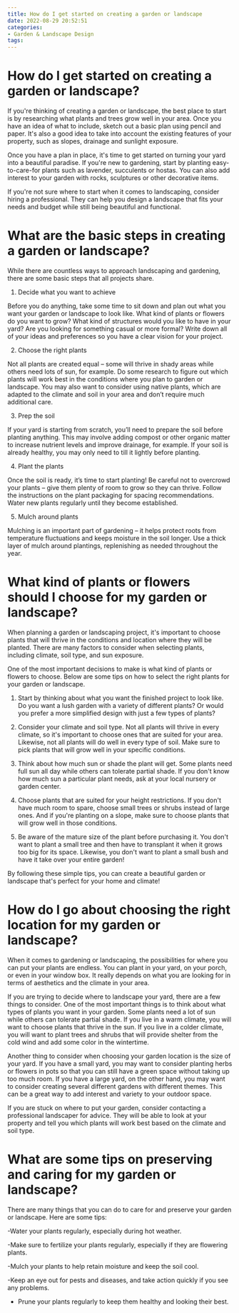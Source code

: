 ```yaml
---
title: How do I get started on creating a garden or landscape
date: 2022-08-29 20:52:51
categories:
- Garden & Landscape Design
tags:
---
```



#  How do I get started on creating a garden or landscape?

If you're thinking of creating a garden or landscape, the best place to start is by researching what plants and trees grow well in your area. Once you have an idea of what to include, sketch out a basic plan using pencil and paper. It's also a good idea to take into account the existing features of your property, such as slopes, drainage and sunlight exposure.

Once you have a plan in place, it's time to get started on turning your yard into a beautiful paradise. If you're new to gardening, start by planting easy-to-care-for plants such as lavender, succulents or hostas. You can also add interest to your garden with rocks, sculptures or other decorative items.

If you're not sure where to start when it comes to landscaping, consider hiring a professional. They can help you design a landscape that fits your needs and budget while still being beautiful and functional.

#  What are the basic steps in creating a garden or landscape?

While there are countless ways to approach landscaping and gardening, there are some basic steps that all projects share.

1. Decide what you want to achieve

Before you do anything, take some time to sit down and plan out what you want your garden or landscape to look like. What kind of plants or flowers do you want to grow? What kind of structures would you like to have in your yard? Are you looking for something casual or more formal? Write down all of your ideas and preferences so you have a clear vision for your project.

2. Choose the right plants

Not all plants are created equal – some will thrive in shady areas while others need lots of sun, for example. Do some research to figure out which plants will work best in the conditions where you plan to garden or landscape. You may also want to consider using native plants, which are adapted to the climate and soil in your area and don’t require much additional care.

3. Prep the soil

If your yard is starting from scratch, you’ll need to prepare the soil before planting anything. This may involve adding compost or other organic matter to increase nutrient levels and improve drainage, for example. If your soil is already healthy, you may only need to till it lightly before planting.

4. Plant the plants

Once the soil is ready, it’s time to start planting! Be careful not to overcrowd your plants – give them plenty of room to grow so they can thrive. Follow the instructions on the plant packaging for spacing recommendations. Water new plants regularly until they become established.

5. Mulch around plants

Mulching is an important part of gardening – it helps protect roots from temperature fluctuations and keeps moisture in the soil longer. Use a thick layer of mulch around plantings, replenishing as needed throughout the year.

#  What kind of plants or flowers should I choose for my garden or landscape?

When planning a garden or landscaping project, it's important to choose plants that will thrive in the conditions and location where they will be planted. There are many factors to consider when selecting plants, including climate, soil type, and sun exposure.

One of the most important decisions to make is what kind of plants or flowers to choose. Below are some tips on how to select the right plants for your garden or landscape.

1. Start by thinking about what you want the finished project to look like. Do you want a lush garden with a variety of different plants? Or would you prefer a more simplified design with just a few types of plants?

2. Consider your climate and soil type. Not all plants will thrive in every climate, so it's important to choose ones that are suited for your area. Likewise, not all plants will do well in every type of soil. Make sure to pick plants that will grow well in your specific conditions.

3. Think about how much sun or shade the plant will get. Some plants need full sun all day while others can tolerate partial shade. If you don't know how much sun a particular plant needs, ask at your local nursery or garden center.

4. Choose plants that are suited for your height restrictions. If you don't have much room to spare, choose small trees or shrubs instead of large ones. And if you're planting on a slope, make sure to choose plants that will grow well in those conditions.

5. Be aware of the mature size of the plant before purchasing it. You don't want to plant a small tree and then have to transplant it when it grows too big for its space. Likewise, you don't want to plant a small bush and have it take over your entire garden!

By following these simple tips, you can create a beautiful garden or landscape that's perfect for your home and climate!

#  How do I go about choosing the right location for my garden or landscape?

When it comes to gardening or landscaping, the possibilities for where you can put your plants are endless. You can plant in your yard, on your porch, or even in your window box. It really depends on what you are looking for in terms of aesthetics and the climate in your area.

If you are trying to decide where to landscape your yard, there are a few things to consider. One of the most important things is to think about what types of plants you want in your garden. Some plants need a lot of sun while others can tolerate partial shade. If you live in a warm climate, you will want to choose plants that thrive in the sun. If you live in a colder climate, you will want to plant trees and shrubs that will provide shelter from the cold wind and add some color in the wintertime.

Another thing to consider when choosing your garden location is the size of your yard. If you have a small yard, you may want to consider planting herbs or flowers in pots so that you can still have a green space without taking up too much room. If you have a large yard, on the other hand, you may want to consider creating several different gardens with different themes. This can be a great way to add interest and variety to your outdoor space.

If you are stuck on where to put your garden, consider contacting a professional landscaper for advice. They will be able to look at your property and tell you which plants will work best based on the climate and soil type.

#  What are some tips on preserving and caring for my garden or landscape?

There are many things that you can do to care for and preserve your garden or landscape. Here are some tips:

-Water your plants regularly, especially during hot weather.

-Make sure to fertilize your plants regularly, especially if they are flowering plants.

-Mulch your plants to help retain moisture and keep the soil cool.

-Keep an eye out for pests and diseases, and take action quickly if you see any problems.

- Prune your plants regularly to keep them healthy and looking their best.